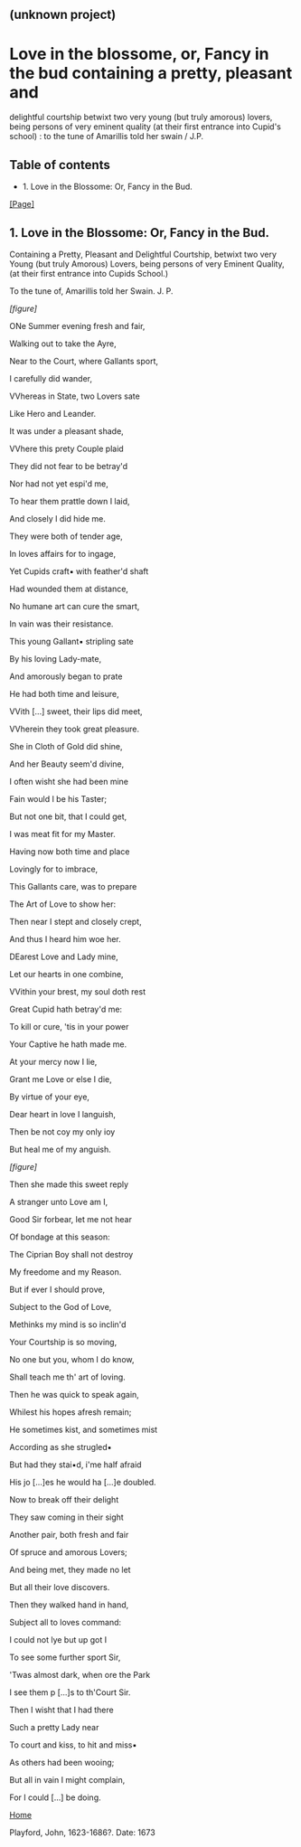 ## (unknown project)

# Love in the blossome, or, Fancy in the bud containing a pretty, pleasant and
delightful courtship betwixt two very young (but truly amorous) lovers, being
persons of very eminent quality (at their first entrance into Cupid's school)
: to the tune of Amarillis told her swain / J.P.

## Table of contents

  * 1\. Love in the Blossome: Or, Fancy in the Bud.

[[Page]](http://eebo.chadwyck.com/downloadtiff?vid=60510&page=1)

## 1\. Love in the Blossome: Or, Fancy in the Bud.

Containing a Pretty, Pleasant and Delightful Courtship, betwixt two very Young
(but truly Amorous) Lovers, being persons of very Eminent Quality, (at their
first entrance into Cupids School.)

To the tune of, Amarillis told her Swain. J. P.

_[figure]_

ONe Summer evening fresh and fair,

Walking out to take the Ayre,

Near to the Court, where Gallants sport,

I carefully did wander,

VVhereas in State, two Lovers sate

Like Hero and Leander.

It was under a pleasant shade,

VVhere this prety Couple plaid

They did not fear to be betray'd

Nor had not yet espi'd me,

To hear them prattle down I laid,

And closely I did hide me.

They were both of tender age,

In loves affairs for to ingage,

Yet Cupids craft▪ with feather'd shaft

Had wounded them at distance,

No humane art can cure the smart,

In vain was their resistance.

This young Gallant▪ stripling sate

By his loving Lady-mate,

And amorously began to prate

He had both time and leisure,

VVith  [...] sweet, their lips did meet,

VVherein they took great pleasure.

She in Cloth of Gold did shine,

And her Beauty seem'd divine,

I often wisht she had been mine

Fain would I be his Taster;

But not one bit, that I could get,

I was meat fit for my Master.

Having now both time and place

Lovingly for to imbrace,

This Gallants care, was to prepare

The Art of Love to show her:

Then near I stept and closely crept,

And thus I heard him woe her.

DEarest Love and Lady mine,

Let our hearts in one combine,

VVithin your brest, my soul doth rest

Great Cupid hath betray'd me:

To kill or cure, 'tis in your power

Your Captive he hath made me.

At your mercy now I lie,

Grant me Love or else I die,

By virtue of your eye,

Dear heart in love I languish,

Then be not coy my only ioy

But heal me of my anguish.

_[figure]_

Then she made this sweet reply

A stranger unto Love am I,

Good Sir forbear, let me not hear

Of bondage at this season:

The Ciprian Boy shall not destroy

My freedome and my Reason.

But if ever I should prove,

Subject to the God of Love,

Methinks my mind is so inclin'd

Your Courtship is so moving,

No one but you, whom I do know,

Shall teach me th' art of loving.

Then he was quick to speak again,

Whilest his hopes afresh remain;

He sometimes kist, and sometimes mist

According as she strugled▪

But had they stai▪d, i'me half afraid

His jo [...]es he would ha [...]e doubled.

Now to break off their delight

They saw coming in their sight

Another pair, both fresh and fair

Of spruce and amorous Lovers;

And being met, they made no let

But all their love discovers.

Then they walked hand in hand,

Subject all to loves command:

I could not lye but up got I

To see some further sport Sir,

'Twas almost dark, when ore the Park

I see them p [...]s to th'Court Sir.

Then I wisht that I had there

Such a pretty Lady near

To court and kiss, to hit and miss▪

As others had been wooing;

But all in vain I might complain,

For I could  [...] be doing.

[Home](/)

Playford, John, 1623-1686?. Date: 1673  

